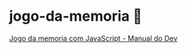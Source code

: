 # jogo-da-memoria 🧠

[Jogo da memoria com JavaScript - Manual do Dev](https://youtu.be/NV88N1r2Qkg)

